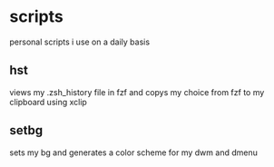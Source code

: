 # scripts
personal scripts i use on a daily basis

## hst
views my .zsh_history file in fzf and copys my choice from fzf to my clipboard using xclip

## setbg
sets my bg and generates a color scheme for my dwm and dmenu
